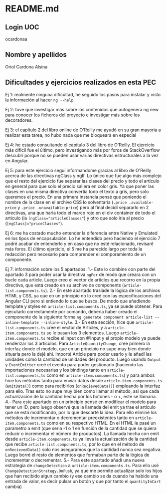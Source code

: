 # README.md
## Login UOC
ocardonaa

## Nombre y apellidos
Oriol Cardona Alsina

## Dificultades y ejercicios realizados en esta PEC

Ej 1: realmente ninguna dificultad, he seguido los pasos para instalar y visto la información al hacer `ng --help`.

Ej 2: tuve que investigar más sobre los contenidos que autogenera ng new para conocer los ficheros del proyecto e investigar más sobre los decoradores.

Ej 3: el capítulo 2 del libro online de O'Reilly me ayudó en su gran mayoria a realizar esta tarea, no hubo nada que me bloqueara en especial

Ej 4: he estado consultando el capítulo 3 del libro de O'Reilly. El ejercicio más dificil fue el último, pero investigando más por foros de StackOverflow descubrí porque no se pueden usar varias directivas estructurales a la vez en Angular.

Ej 5: para este ejercicio seguí informandome gracias al libro de O'Reilly acerca de las directivas ngClass y ngIf. Lo único que fue algo más complejo que el resto del ejercicio fue separar las clases del precio y todo el articulo en general para que solo el precio saliera en color gris. Ya que poner las clases en una misma directiva convertia todo el texto a gris, pero solo queremos el precio. En una primera instancia pensé que poniendo el nombre de la clase en el archivo CSS lo solventaria (`.price .available-price` y `.price .unavailable-price`) pero al final decidí separarlo en 2 directivas, una que haria todo el marco rojo en el div container de todo el articulo (la `[ngClass="articleClasses"`) y otro que solo iria al precio (`[ngClass]="priceClasses"`).

Ej 6: me ha costado mucho entender la diferencia entre Native y Emulated en los tipos de encapsulación. Lo he entendido pero haciendo el ejercicio 7 podré acabar de entenderlo y en caso que no esté relacionado, revisaré más foros. El último ejercicio, el 5 me ha parecido largo por toda la redacción pero necesario para comprender el comporamiento de un componente.

Ej 7: información sobre los 5 apartados:
    1.- Este lo combine con parte del apartado 3 para poder usar la directiva `ngFor` de modo que creara con un bucle cada article. Luego creo el vector de articles que recorro en la propia directiva, que está creado en su archivo de components (`article-list.components.ts`).
    2.- En este apartado traslade la lógica de los archivos HTML y CSS, ya que en un principio no lo creé con las especificaciones del Angular CLI pero si entiendo lo que se busca. De modo que añadiendo template y styles en `article-list.components.ts`, ya se puede obtener. Para ejecutarlo correctamente por comando, deberia haber creado el componente de la siguiente forma `ng generate component article-list --inline-template --inline-style`.
    3.- En esta sección, hice que `article-list.components.ts` cree el vector de Articles, y a `article-item.components.ts` se le pasan los 3 elementos. Luego `article-item.components.ts` recibe el input con @Input y el propio modelo ya puede renderizar los 3 artículos.
    Para `ArticleQuantityChange`, cree primero la interfaz donde el modelo, que en un principio no supe muy bien donde situarla pero la dejé ahi. Importé Article para poder usarlo y le añadí las unidades como la cantidad de unidades del producto. Luego usando `Output` y `EventEmitter` creé el evento para poder gestionarlo (haciendo las importaciones necesarias y los bindings tanto en `article-list.components.ts` como en `article-item.components.ts`) y para ambos hice los métodos tanto para enviar datos desde `article-item.components.ts` (`emitData()`) como para recibirlos (`onRecievedData()`) empleando la interfaz para ello. Tras esto no supe muy bien como llamar al método, asi que cada actualización de la cantidad hecha por los botones - o +, este se llamaria.
    4.- Para este apartado en un principio pensé en modificar el modelo para tener un ID, pero luego observé que la llamada del emit ya trae el artículo que se está modificando, por lo que descarté la idea. Para ello eliminé los métodos de incrementar o decrementar preexistentes tanto en `article-item.components.ts` como en su respectivo HTML. En el HTML le pasé un parametro a emit (que seria -1 o 1 en función de la cantidad que se quiera reducir o incrementar el número de productos). La llamada hecha con emit desde `article-item.components.ts` ya lleva la actualización de la cantidad que recibe `article-list.components.ts`, por lo que en el método de `onRecievedData()` solo nos aseguramos que la cantidad nunca sea negativa. Luego borré el resto de elementos que formaban parte de la lógica de incrementar o decrementar.
    5.- Para este apartado añadí una nueva estrategia de `changeDetection` a `article-item.components.ts`. Para ello usé `ChangeDetectionStrategy.OnPush`, ya que me permite actualizar solo los hijos que han recibido algun cambio (y ese cambio se da cuando ha habido una entrada de valor, es decir pulsar un botón y que por tanto el `quantityInCart` cambia)